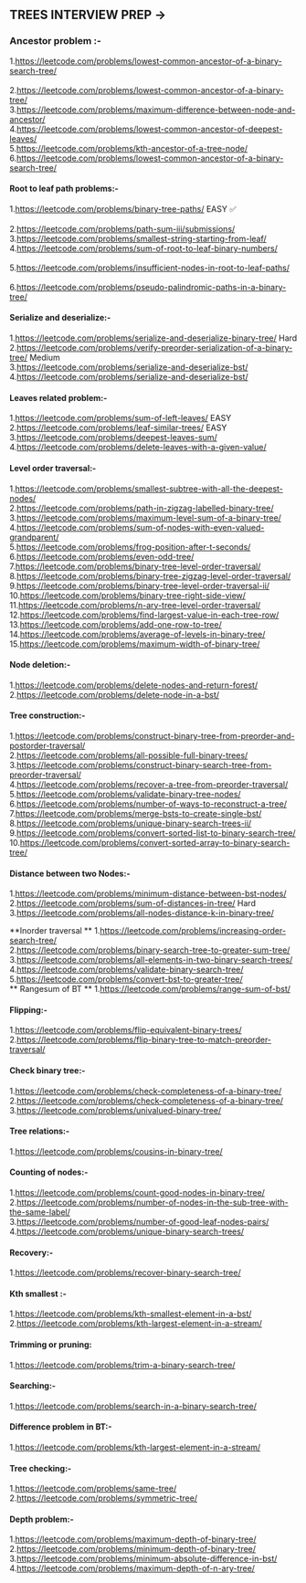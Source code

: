## TREES INTERVIEW PREP ->

### Ancestor problem :-

1.https://leetcode.com/problems/lowest-common-ancestor-of-a-binary-search-tree/ <br>     
2.https://leetcode.com/problems/lowest-common-ancestor-of-a-binary-tree/   <br>
3.https://leetcode.com/problems/maximum-difference-between-node-and-ancestor/  <br>
4.https://leetcode.com/problems/lowest-common-ancestor-of-deepest-leaves/  <br>
5.https://leetcode.com/problems/kth-ancestor-of-a-tree-node/  <br>
6.https://leetcode.com/problems/lowest-common-ancestor-of-a-binary-search-tree/ <br>    

#### Root to leaf path problems:-

1.https://leetcode.com/problems/binary-tree-paths/ EASY ✅  <br>  
2.https://leetcode.com/problems/path-sum-iii/submissions/   <br> 
3.https://leetcode.com/problems/smallest-string-starting-from-leaf/  <br> 
4.https://leetcode.com/problems/sum-of-root-to-leaf-binary-numbers/    <br>           
5.https://leetcode.com/problems/insufficient-nodes-in-root-to-leaf-paths/ <br>         
6.https://leetcode.com/problems/pseudo-palindromic-paths-in-a-binary-tree/  <br>          

#### Serialize and deserialize:-

1.https://leetcode.com/problems/serialize-and-deserialize-binary-tree/ Hard <br>
2.https://leetcode.com/problems/verify-preorder-serialization-of-a-binary-tree/ Medium <br>
3.https://leetcode.com/problems/serialize-and-deserialize-bst/ <br>
4.https://leetcode.com/problems/serialize-and-deserialize-bst/<br>

#### Leaves related problem:-

1.https://leetcode.com/problems/sum-of-left-leaves/ EASY <br>
2.https://leetcode.com/problems/leaf-similar-trees/ EASY <br>
3.https://leetcode.com/problems/deepest-leaves-sum/ <br>
4.https://leetcode.com/problems/delete-leaves-with-a-given-value/ <br>

#### Level order traversal:-

1.https://leetcode.com/problems/smallest-subtree-with-all-the-deepest-nodes/ <br>
2.https://leetcode.com/problems/path-in-zigzag-labelled-binary-tree/ <br>
3.https://leetcode.com/problems/maximum-level-sum-of-a-binary-tree/ <br>
4.https://leetcode.com/problems/sum-of-nodes-with-even-valued-grandparent/ <br>
5.https://leetcode.com/problems/frog-position-after-t-seconds/ <br>
6.https://leetcode.com/problems/even-odd-tree/ <br>
7.https://leetcode.com/problems/binary-tree-level-order-traversal/ <br>
8.https://leetcode.com/problems/binary-tree-zigzag-level-order-traversal/ <br>
9.https://leetcode.com/problems/binary-tree-level-order-traversal-ii/ <br>
10.https://leetcode.com/problems/binary-tree-right-side-view/ <br>
11.https://leetcode.com/problems/n-ary-tree-level-order-traversal/ <br>
12.https://leetcode.com/problems/find-largest-value-in-each-tree-row/ <br>
13.https://leetcode.com/problems/add-one-row-to-tree/ <br>
14.https://leetcode.com/problems/average-of-levels-in-binary-tree/ <br>
15.https://leetcode.com/problems/maximum-width-of-binary-tree/ <br> 

#### Node deletion:-

1.https://leetcode.com/problems/delete-nodes-and-return-forest/ <br>
2.https://leetcode.com/problems/delete-node-in-a-bst/<br>

#### Tree construction:-

1.https://leetcode.com/problems/construct-binary-tree-from-preorder-and-postorder-traversal/ <br>
2.https://leetcode.com/problems/all-possible-full-binary-trees/ <br>
3.https://leetcode.com/problems/construct-binary-search-tree-from-preorder-traversal/ <br>
4.https://leetcode.com/problems/recover-a-tree-from-preorder-traversal/ <br>
5.https://leetcode.com/problems/validate-binary-tree-nodes/ <br>
6.https://leetcode.com/problems/number-of-ways-to-reconstruct-a-tree/ <br>
7.https://leetcode.com/problems/merge-bsts-to-create-single-bst/ <br>
8.https://leetcode.com/problems/unique-binary-search-trees-ii/ <br>
9.https://leetcode.com/problems/convert-sorted-list-to-binary-search-tree/ <br>
10.https://leetcode.com/problems/convert-sorted-array-to-binary-search-tree/ <br>

#### Distance between two Nodes:-

1.https://leetcode.com/problems/minimum-distance-between-bst-nodes/ <br>
2.https://leetcode.com/problems/sum-of-distances-in-tree/ Hard <br>
3.https://leetcode.com/problems/all-nodes-distance-k-in-binary-tree/<br> 

**Inorder traversal ** 
1.https://leetcode.com/problems/increasing-order-search-tree/ <br>
2.https://leetcode.com/problems/binary-search-tree-to-greater-sum-tree/ <br>
3.https://leetcode.com/problems/all-elements-in-two-binary-search-trees/ <br>
4.https://leetcode.com/problems/validate-binary-search-tree/ <br>
5.https://leetcode.com/problems/convert-bst-to-greater-tree/<br>
** Rangesum of BT **
1.https://leetcode.com/problems/range-sum-of-bst/<br>

#### Flipping:-

1.https://leetcode.com/problems/flip-equivalent-binary-trees/ <br>
2.https://leetcode.com/problems/flip-binary-tree-to-match-preorder-traversal/<br>

#### Check binary tree:-

1.https://leetcode.com/problems/check-completeness-of-a-binary-tree/ <br>
2.https://leetcode.com/problems/check-completeness-of-a-binary-tree/ <br>
3.https://leetcode.com/problems/univalued-binary-tree/<br>

#### Tree relations:-

1.https://leetcode.com/problems/cousins-in-binary-tree/<br>

#### Counting of nodes:-

1.https://leetcode.com/problems/count-good-nodes-in-binary-tree/ <br>
2.https://leetcode.com/problems/number-of-nodes-in-the-sub-tree-with-the-same-label/ <br>
3.https://leetcode.com/problems/number-of-good-leaf-nodes-pairs/ <br>
4.https://leetcode.com/problems/unique-binary-search-trees/<br>

#### Recovery:-

1.https://leetcode.com/problems/recover-binary-search-tree/<br>

#### Kth smallest :-

1.https://leetcode.com/problems/kth-smallest-element-in-a-bst/ <br>
2.https://leetcode.com/problems/kth-largest-element-in-a-stream/<br>

#### Trimming or pruning:

1.https://leetcode.com/problems/trim-a-binary-search-tree/<br>

#### Searching:-

1.https://leetcode.com/problems/search-in-a-binary-search-tree/<br>

#### Difference problem in BT:-

1.https://leetcode.com/problems/kth-largest-element-in-a-stream/<br>

#### Tree checking:-

1.https://leetcode.com/problems/same-tree/ <br>
2.https://leetcode.com/problems/symmetric-tree/<br>

#### Depth problem:-

1.https://leetcode.com/problems/maximum-depth-of-binary-tree/ <br>
2.https://leetcode.com/problems/minimum-depth-of-binary-tree/ <br>
3.https://leetcode.com/problems/minimum-absolute-difference-in-bst/ <br>
4.https://leetcode.com/problems/maximum-depth-of-n-ary-tree/ <br>
